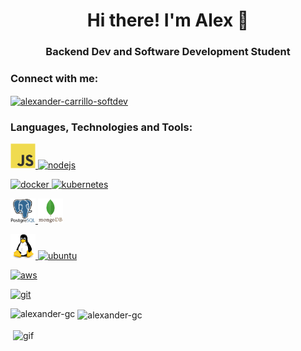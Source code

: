 <h1 align="center">Hi there! I'm Alex 👋</h1>

<h3 align="center"> Backend Dev and Software Development Student </h3>

<h3 align="left">Connect with me:</h3>
<p align="left">
<a href="https://www.linkedin.com/in/alexander-carrillo-softdev" target="blank"><img align="center" src="https://cdn-icons-png.flaticon.com/512/174/174857.png" alt="alexander-carrillo-softdev" height="40" width="40" /></a>
</p>

<h3 align="left">Languages, Technologies and Tools:</h3>

<p align="left">
  
<a href="https://developer.mozilla.org/en-US/docs/Web/JavaScript" target="_blank"> <img src="https://raw.githubusercontent.com/devicons/devicon/master/icons/javascript/javascript-original.svg" alt="javascript" width="40" height="40"/> </a>  <a href="https://nodejs.org" target="_blank"> <img src="https://upload.wikimedia.org/wikipedia/commons/d/d9/Node.js_logo.svg" alt="nodejs" width="50" height="50"/> </a>  
 
<a href="https://www.docker.com/" target="_blank"> <img src="https://cdn-icons-png.flaticon.com/512/919/919853.png" alt="docker" width="40" height="40"/> </a>  <a href="https://kubernetes.io" target="_blank"> <img src="https://www.vectorlogo.zone/logos/kubernetes/kubernetes-icon.svg" alt="kubernetes" width="40" height="40"/> </a>
  
<a href="https://www.postgresql.org" target="_blank"> <img src="https://raw.githubusercontent.com/devicons/devicon/master/icons/postgresql/postgresql-original-wordmark.svg" alt="postgresql" width="40" height="40"/> </a>  <a href="https://www.mongodb.com/" target="_blank"> <img src="https://raw.githubusercontent.com/devicons/devicon/master/icons/mongodb/mongodb-original-wordmark.svg" alt="mongodb" width="40" height="40"/> </a> 
    
<a href="https://www.linux.org/" target="_blank"> <img src="https://raw.githubusercontent.com/devicons/devicon/master/icons/linux/linux-original.svg" alt="linux" width="40" height="40"/> </a>  <a href="https://ubuntu.com/" target="_blank"> <img src="https://cdn-icons-png.flaticon.com/512/888/888879.png" alt="ubuntu" width="40" height="40"/> </a>
 
<a href="https://aws.amazon.com/es/" target="_blank"> <img src="https://upload.wikimedia.org/wikipedia/commons/9/93/Amazon_Web_Services_Logo.svg" alt="aws" width="40" height="40"/> </a> 
  
<a href="https://git-scm.com/" target="_blank"> <img src="https://www.vectorlogo.zone/logos/git-scm/git-scm-icon.svg" alt="git" width="40" height="40"/> </a>

</p>

<p><img align="left" src="https://github-readme-stats.vercel.app/api/top-langs?username=alexander-gc&count_private=true&show_icons=true&locale=en&layout=compact" alt="alexander-gc" /></p>

<p>&nbsp;<img align="center" src="https://github-readme-stats.vercel.app/api?username=alexander-gc&count_private=true&theme=radical&show_icons=true&locale=en" alt="alexander-gc" /></p>

<p>&nbsp;<img align="center" src="https://media.giphy.com/media/9J7tdYltWyXIY/giphy.gif" alt="gif" width="100%" height="650" /></p>
  
<!-- ![Alt Text](https://media.giphy.com/media/9J7tdYltWyXIY/giphy.gif) -->

<!--
**alexander-gc/alexander-gc** is a ✨ _special_ ✨ repository because its `README.md` (this file) appears on your GitHub profile.

Here are some ideas to get you started:

- 🔭 I’m currently working on ...
- 🌱 I’m currently learning ...
- 👯 I’m looking to collaborate on ...
- 🤔 I’m looking for help with ...
- 💬 Ask me about ...
- 📫 How to reach me: ...
- 😄 Pronouns: ...
- ⚡ Fun fact: ...
-->
